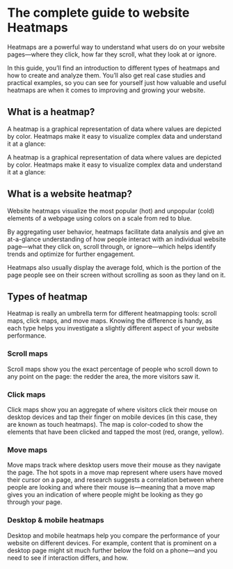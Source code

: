 # The complete guide to website Heatmaps

Heatmaps are a powerful way to understand what users do on your website pages—where they click, how far they scroll, what they look at or ignore.

In this guide, you’ll find an introduction to different types of
heatmaps and how to create and analyze them. You’ll also get real case
studies and practical examples, so you can see for yourself just how
valuable and useful heatmaps are when it comes to improving and
growing your website.

## What is a heatmap?

A heatmap is a graphical representation of data where values are depicted by color. Heatmaps make it easy to visualize complex data and understand it at a glance:

<!-- ![Placeholder Image](./placeholder.jpg "placeholder") -->

A heatmap is a graphical representation of data where values are depicted by color. Heatmaps make it easy to visualize complex data and understand it at a glance:

<!-- ![](./placeholder.jpg "placeholder") -->

## What is a website heatmap?

Website heatmaps visualize the most popular (hot) and unpopular (cold) elements of a webpage using colors on a scale from red to blue.

By aggregating user behavior, heatmaps facilitate data analysis and give an at-a-glance understanding of how people interact with an individual website page—what they click on, scroll through, or ignore—which helps identify trends and optimize for further engagement.

Heatmaps also usually display the average fold, which is the portion of the page people see on their screen without scrolling as soon as they land on it.

## Types of heatmap

Heatmap is really an umbrella term for different heatmapping tools: scroll maps, click maps, and move maps. Knowing the difference is handy, as each type helps you investigate a slightly different aspect of your website performance.

### Scroll maps

<!-- ![](./placeholder.jpg "placeholder") -->

Scroll maps show you the exact percentage of people who scroll down to any point on the page: the redder the area, the more visitors saw it.

### Click maps

<!-- ![](./placeholder.jpg "placeholder") -->

Click maps show you an aggregate of where visitors click their mouse on desktop devices and tap their finger on mobile devices (in this case, they are known as touch heatmaps). The map is color-coded to show the elements that have been clicked and tapped the most (red, orange, yellow).

### Move maps

<!-- ![](./placeholder.jpg "placeholder") -->

Move maps track where desktop users move their mouse as they navigate the page. The hot spots in a move map represent where users have moved their cursor on a page, and research suggests a correlation between where people are looking and where their mouse is—meaning that a move map gives you an indication of where people might be looking as they go through your page.

### Desktop & mobile heatmaps

<!-- ![](./placeholder.jpg "placeholder") -->

Desktop and mobile heatmaps help you compare the performance of your website on different devices. For example, content that is prominent on a desktop page might sit much further below the fold on a phone—and you need to see if interaction differs, and how.
